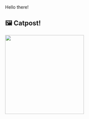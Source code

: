 Hello there!



## 🖼️ Catpost!

<sub>
    <img src="https://cdn2.thecatapi.com/images/Jxgx_prOK.png" height="256">
</sub>

